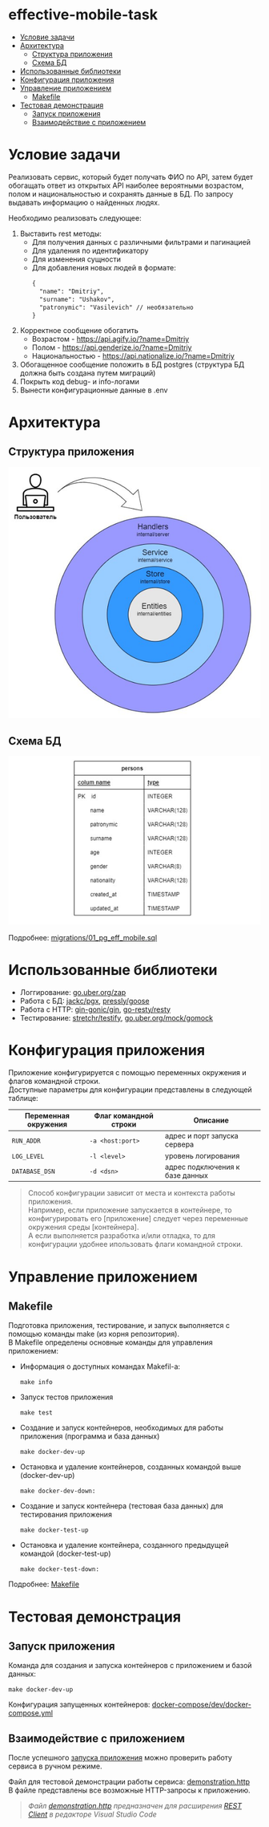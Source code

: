 # effective-mobile-task
- [Условие задачи](#task)
- [Архитектура](#arch)
  - [Структура приложения](#arch-struct)
  - [Схема БД](#arch-db)
- [Использованные библиотеки](#libs)
- [Конфигурация приложения](#config)
- [Управление приложением](#management)
  - [Makefile](#management-makefile)
- [Тестовая демонстрация](#demo)
  - [Запуск приложения](#demo-containers)
  - [Взаимодействие с приложением](#demo-req)
# Условие задачи <a name="task"/>
Реализовать сервис, который будет получать ФИО по API, затем будет обогащать ответ из открытых API наиболее вероятными возрастом, полом и национальностью и сохранять данные в
БД. По запросу выдавать информацию о найденных людях.  
  
Необходимо реализовать следующее:
1. Выставить rest методы:
    - Для получения данных с различными фильтрами и пагинацией
    - Для удаления по идентификатору
    - Для изменения сущности
    - Для добавления новых людей в формате:
      ```
      {
        "name": "Dmitriy",
        "surname": "Ushakov",
        "patronymic": "Vasilevich" // необязательно
      }
      ```
2. Корректное сообщение обогатить
    - Возрастом - https://api.agify.io/?name=Dmitriy
    - Полом - https://api.genderize.io/?name=Dmitriy
    - Национальностью - https://api.nationalize.io/?name=Dmitriy
3. Обогащенное сообщение положить в БД postgres (структура БД должна быть создана
путем миграций)
4. Покрыть код debug- и info-логами
5. Вынести конфигурационные данные в .env

# Архитектура <a name="arch"/>

## Структура приложения <a name="arch-struct"/>
![Структура приложения](docs/arch-structure.png)

## Схема БД <a name="arch-db"/>
![Схема БД](docs/arch-db.png)

Подробнее: [migrations/01_pg_eff_mobile.sql](migrations/01_pg_eff_mobile.sql)

# Использованные библиотеки <a name="libs"/>
- Логгирование: [go.uber.org/zap](https://github.com/uber-go/zap)
- Работа с БД: [jackc/pgx](https://github.com/jackc/pgx), [pressly/goose](https://github.com/pressly/goose)
- Работа с HTTP: [gin-gonic/gin](https://github.com/gin-gonic/gin), [go-resty/resty](https://github.com/go-resty/resty)
- Тестирование: [stretchr/testify](https://github.com/stretchr/testify), [go.uber.org/mock/gomock](https://github.com/uber-go/mock)


# Конфигурация приложения <a name="config"/>


Приложение конфигурируется с помощью переменных окружения и флагов командной строки.  
Доступные параметры для конфигурации представлены в следующей таблице:

| Переменная окружения           | Флаг командной строки | Описание                                      |
|--------------------------------|-----------------------|-----------------------------------------------|
| `RUN_ADDR`                     | `-a <host:port>`      | адрес и порт запуска сервера                  |
| `LOG_LEVEL`                    | `-l <level>`          | уровень логирования                           |
| `DATABASE_DSN`                 | `-d <dsn>`            | адрес подключения к базе данных               |
  
  
> Способ конфигурации зависит от места и контекста работы приложения.  
Например, если приложение запускается в контейнере, то конфигурировать его [приложение] следует через переменные окружения среды [контейнера].  
А если выполняется разработка и/или отладка, то для конфигурации удобнее ипользовать флаги командной строки.  


# Управление приложением <a name="management"/>
## Makefile <a name="management-makefile"/>
Подготовка приложения, тестирование, и запуск выполняется с помощью команды make (из корня репозитория).  
В Makefile определены основные команды для управления приложением:  

- Информация о доступных командах Makefil-а:
  ```
  make info
  ```
- Запуск тестов приложения
  ```
  make test
  ```
- Создание и запуск контейнеров, необходимых для работы приложения (программа и база данных)  
  ```
  make docker-dev-up
  ```
- Остановка и удаление контейнеров, созданных командой выше (docker-dev-up)
  ```
  make docker-dev-down:
  ```
- Создание и запуск контейнера (тестовая база данных) для тестирования приложения  
  ```
  make docker-test-up
  ```
- Остановка и удаление контейнера, созданного предыдущей командой (docker-test-up)
  ```
  make docker-test-down:
  ```

  
Подробнее: [Makefile](Makefile)  
  
# Тестовая демонстрация <a name="demo"/>
## Запуск приложения <a name="demo-containers"/>    
Команда для создания и запуска контейнеров с приложением и базой данных:  
```
make docker-dev-up
```    
Конфигурация запущенных контейнеров: [docker-compose/dev/docker-compose.yml](docker-compose/dev/docker-compose.yml)  
  
## Взаимодействие с приложением <a name="demo-req"/>
После успешного [запуска приложения](#demo-containers) можно проверить работу сервиса в ручном режиме.  
  
Файл для тестовой демонстрации работы сервиса: [demonstration.http](demonstration.http)  
В файле представлены все возможные HTTP-запросы к приложению.  
> *Файл [demonstration.http](demonstration.http) предназначен для расширения* [*REST Client*](https://marketplace.visualstudio.com/items?itemName=humao.rest-client) *в редакторе Visual Studio Code*  
